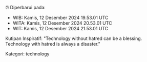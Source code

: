 ⏰ Diperbarui pada:
- WIB: Kamis, 12 Desember 2024 19.53.01 UTC
- WITA: Kamis, 12 Desember 2024 20.53.01 UTC
- WIT: Kamis, 12 Desember 2024 21.53.01 UTC

Kutipan Inspiratif:
"Technology without hatred can be a blessing. Technology with hatred is always a disaster."


Kategori: technology

